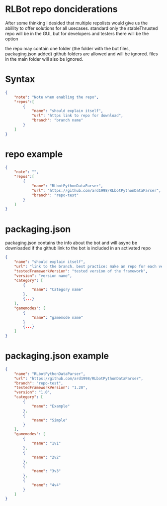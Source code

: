 # RLBot repo donciderations

After some thinking i desided that multiple repolists would give us the abillity to offer solutions for all usecases. standard only the stableThrusted repo will be in the GUI, but for developers and testers there will be the option

the repo may contain one folder (the folder with the bot files, packaging.json added) github folders are allowed and will be ignored. files in the main folder will also be ignored.

# Syntax
```json
{
    "note": "Note when enabling the repo",
    "repos":[
        {
            "name": "should explain itself",
            "url": "https link to repo for download",
            "branch": "branch name"
        }
    ]
}
```

# repo example
```json
{
    "note": "",
    "repos":[
        {
            "name": "RLbotPythonDataParser",
            "url": "https://github.com/ard1998/RLbotPythonDataParser",
            "branch": "repo-test"
        }
    ]
}

```


# packaging.json
packaging.json contains the info about the bot and will async be downloaded if the github link to the bot is included in an activated repo

```json
{
    "name": "should explain itself",
    "url": "link to the branch. best practice: make an repo for each version",
    "testedFrameworkVersion": "tested version of the framework",
    "version": "version name",
    "category": [
        {
            "name": "Category name"
        },
        {...}
    ],
    "gamemodes": [
        {
            "name": "gamemode name"
        }
        {...}
    ] 
}
```

# packaging.json example
```json
{
    "name": "RLbotPythonDataParser",
    "url": "https://github.com/ard1998/RLbotPythonDataParser",
    "branch": "repo-test",
    "testedFrameworkVersion": "1.20",
    "version": "1.0",
    "category": [
        {
            "name": "Example"
        },
        {
            "name": "Simple"
        }
    ],
    "gamemodes": [
        {
            "name": "1v1"
        },
        {
            "name": "2v2"
        },
        {
            "name": "3v3"
        },
        {
            "name": "4v4"
        }
    ] 
}
```
